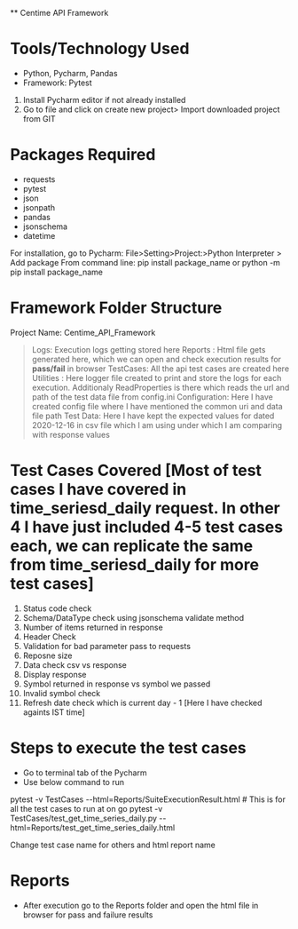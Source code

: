 ** Centime API Framework

# Tools/Technology Used
- Python, Pycharm, Pandas
- Framework: Pytest

1. Install Pycharm editor if not already installed
2. Go to file and click on create new project> Import downloaded project from GIT

#  Packages Required
- requests
- pytest
- json
- jsonpath
- pandas
- jsonschema
- datetime

For installation, go to Pycharm: File>Setting>Project:>Python Interpreter > Add package
From command line: pip install package_name or python -m pip install package_name

#  Framework Folder Structure
Project Name: Centime_API_Framework
>Logs: Execution logs getting stored here
>Reports : Html file gets generated here, which we can open and check execution results for __pass/fail__ in browser
>TestCases: All the api test cases are created here
>Utilities : Here logger file created to print and store the logs for each execution. Additionaly ReadProperties is there which reads the url and path of the test data file from config.ini
>Configuration: Here I have created config file where I have mentioned the common uri and data file path
> Test Data: Here I have kept the expected values for dated 2020-12-16 in csv file which I am using under which I am comparing with response values


# Test Cases Covered [Most of test cases I have covered in time_seriesd_daily request. In other 4 I have just included 4-5 test cases each, we can replicate the same from time_seriesd_daily for more test cases]
1. Status code check
2. Schema/DataType check using jsonschema validate method
3. Number of items returned in response
4. Header Check 
5. Validation for bad parameter pass to requests
6. Reposne size
7. Data check csv vs response
8. Display response
9. Symbol returned in response vs symbol we passed
10. Invalid symbol check 
11. Refresh date check which is current day - 1 [Here I have checked againts IST time]

#  Steps to execute the test cases
- Go to terminal tab of the Pycharm
- Use below command to run

pytest -v TestCases --html=Reports/SuiteExecutionResult.html # This is for all the test cases to run at on go
pytest -v TestCases/test_get_time_series_daily.py --html=Reports/test_get_time_series_daily.html

Change test case name for others and html report name

# Reports 
- After execution go to the Reports folder and open the html file in browser for pass and failure results